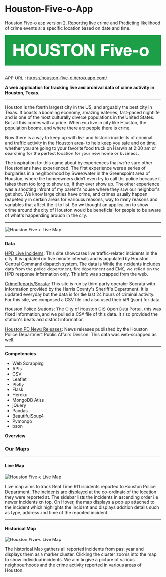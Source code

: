 # Houston-Five-o-App
Houston Five-o app version 2. Reporting live crime and Predicting likelihood of crime events at a specific location based on date and time.


<p align="center">
  <img src="https://raw.githubusercontent.com/ppainuly/Houston-Five-o/master/static/img/logo1.png?token=AKS7VGHKZT2KMJME6PVI6K26KE5KI"/>
</p>
<hr>

APP URL : https://houston-five-o.herokuapp.com/


**A web application for tracking live and archival data of crime activity in Houston, Texas.**
___

Houston is the fourth largest city in the US, and arguably the best city in Texas. It boasts a booming economy, amazing eateries, fast-paced nightlife and is one of the most culturally diverse populations in the United States. But all this comes with a price. When you live in city like Houston, the population booms, and where there are people there is crime.

Now there is a way to keep up with live and historic incidents of criminal and traffic activity in the Houston area- to help keep you safe and on time, whether you are going to your favorite food truck on Harwin at 2:00 am or searching for the perfect location for your new home or business.

The inspiration for this came about by experiences that we're sure other Houstonians have experienced. The first experience were a series of burglaries in a neighborhood by Sweetwater in the Greenspoint area of Houston, where the homeowners didn't even try to call the police because it takes them too long to show up, if they ever show up. The other experience was a shooting infront of my parent's house where they saw our neighbor's get shot. We know large cities have crime, and crimes usually happen reapetedly in certain areas for variouos reasons, way to many reasons and variables that affect the it to list. So we thought an application to show crime around the city of Houston would be beneficial for people to be aware of what's happending aroudn in the city. 

___
![Houston Five-o Live Map](static/img/about.png)
___

**Data**

[HPD Live Incidents](https://cohweb.houstontx.gov/ActiveIncidents/Combined.aspx): 
This site showcases live traffic-related incidents in the city. It is updated on five minute intervals and is populated by Houston Central Command dispatch system.  The data is While the incidents includes data from the police department, fire department and EMS, we relied on the HPD response information only. This info was scrapped from the web.

[CrimeReports/Socata](https://moto.data.socrata.com/dataset/Harris-County-Sheriff-s-Office/p6kq-vsa3):
 This site is run by third party operator Socrata with information provided by the Harris County's Sheriff's Department. It is updated everyday but the data is for the last 24 hours of criminal activity. For this site, we composed a CSV file and also used their API (json) for data.
 
[Houston Police Stations](https://cohgis-mycity.opendata.arcgis.com/datasets/houston-police-stations):
	The City of Houston GIS Open Data Portal, this was fixed information, and we pulled a CSV file of this data. It also provided the station's beats and district information.
  
[Houston PD News Releases](https://www.houstontx.gov/police/news.htm):
	News releases published by the Houston Police Department Public Affairs Division. This data was web-scrapped as well.  
___ 

**Competencies**
* Web Scrapping
* APIs
* CSV
* Leaflet
* Plotly
* Flask
* Heroku
* MongoDB Atlas
* jQuery
* Pandas
* BeautifulSoup4
* Pymongo
* bson

**Overview**

### Our Maps
___ 

#### Live Map

![Houston Five-o Live Map](static/img/livemap.png)

Live map aims to track Real Time 911 incidents reported to Houston Police Department. The incidents are displayed at the co-ordinate of the location they were reported at. The sidebar lists the incidents in ascending order i.e newer incidents on top. On Hover, the map displays a pop-up attached to the incident which highlights the incident and displays addition details such as type, address and time of the reported incident.
___ 

#### Historical Map

![Houston Five-o Live Map](static/img/histmap.png)

The historical Map gathers all reported incidents from past year and displays them as a marker cluster. Clicking the cluster zooms into the map to show individual incidents. We aim to give a picture of various neighbourhoods and the crime activity reported in various areas of Houston.



